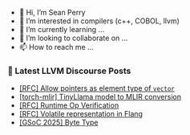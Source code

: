 - 👋 Hi, I’m Sean Perry
- 👀 I’m interested in compilers (c++, COBOL, llvm)
- 🌱 I’m currently learning ...
- 💞️ I’m looking to collaborate on ...
- 📫 How to reach me ...

<!---
s66perry/s66perry is a ✨ special ✨ repository because its `README.md` (this file) appears on your GitHub profile.
You can click the Preview link to take a look at your changes.
--->
### 📕 Latest LLVM Discourse Posts

<!-- DISCOURSE-LLVM:START -->
- [[RFC] Allow pointers as element type of `vector`](https://discourse.llvm.org/t/rfc-allow-pointers-as-element-type-of-vector/85360#post_17)
- [[torch-mlir] TinyLlama model to MLIR conversion](https://discourse.llvm.org/t/torch-mlir-tinyllama-model-to-mlir-conversion/85426#post_1)
- [[RFC] Runtime Op Verification](https://discourse.llvm.org/t/rfc-runtime-op-verification/66776?page=2#post_29)
- [[RFC] Volatile representation in Flang](https://discourse.llvm.org/t/rfc-volatile-representation-in-flang/85404#post_3)
- [[GSoC 2025] Byte Type](https://discourse.llvm.org/t/gsoc-2025-byte-type/84636#post_8)
<!-- DISCOURSE-LLVM:END -->
